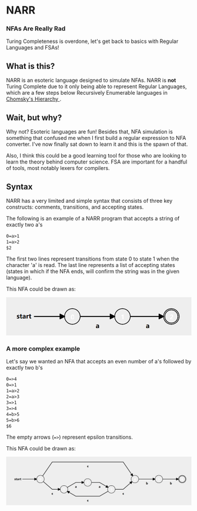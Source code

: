 # NARR

### **N**FAs **A**re **R**eally **R**ad

Turing Completeness is overdone, let's get back to basics with Regular
Languages and FSAs!

## What is this?

NARR is an esoteric language designed to simulate NFAs. NARR is **not** Turing
Complete due to it only being able to represent Regular Languages, which are a
few steps below Recursively Enumerable languages in [Chomsky's Hierarchy
](https://en.wikipedia.org/wiki/Chomsky_hierarchy).

## Wait, but why?

Why not? Esoteric languages are fun! Besides that, NFA simulation is something
that confused me when I first build a regular expression to NFA converter. I've
now finally sat down to learn it and this is the spawn of that.

Also, I think this could be a good learning tool for those who are looking to
learn the theory behind computer science. FSA are important for a handful of
tools, most notably lexers for compilers.

## Syntax

NARR has a very limited and simple syntax that consists of three key constructs:
comments, transitions, and accepting states.

The following is an example of a NARR program that accepts a string of exactly
two a's
```
0=a>1
1=a>2
$2
```

The first two lines represent transitions from state 0 to state 1 when the
character 'a' is read. The last line represents a list of accepting states
(states in which if the NFA ends, will confirm the string was in the given
language).

This NFA could be drawn as:

![Example 1](img/example1.png)

### A more complex example

Let's say we wanted an NFA that accepts an even number of a's followed by exactly two b's

```
0=>4
0=>1
1=a>2
2=a>3
3=>1
3=>4
4=b>5
5=b>6
$6
```

The empty arrows (`=>`) represent epsilon transitions.

This NFA could be drawn as:

![Example 2](img/example2.png)